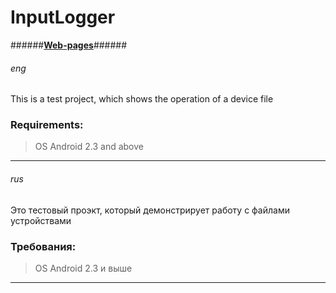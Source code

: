 ﻿# InputLogger #
######**[Web-pages](http://java-virys.narod.ru/ "javavirys")**######

###### eng ######
This is a test project, which shows the operation of a device file
### Requirements: ###
>OS Android 2.3 and above

***
###### rus ######
Это тестовый проэкт, который демонстрирует работу с файлами устройствами
### Требования: ###
>OS Android 2.3 и выше

***
